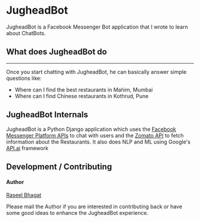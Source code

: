 # JugheadBot


JugheadBot is a Facebook Messenger Bot application that I wrote to learn about ChatBots.

## What does JugheadBot do
--------------------------
Once you start chatting with JugheadBot, he can basically answer simple questions like:
* Where can I find the best restaurants in Mahim, Mumbai
* Where can I find Chinese restaurants in Kothrud, Pune



JugheadBot Internals
--------------------
JugheadBot is a Python Django application which uses the [Facebook Messenger Platform APIs](https://developers.facebook.com/docs/messenger-platform) to chat with users and the [Zomato API](https://developers.zomato.com/documentation#/) to fetch information about the Restaurants. It also does NLP and ML using Google's [API.ai](https://api.ai) framework

Development / Contributing
---------------------------
#### Author
[Raseel Bhagat](https://twitter.com/raseel)

Please mail the Author if you are interested in contributing back or have some good ideas to enhance the JugheadBot experience.
